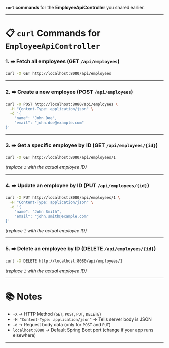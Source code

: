  **`curl` commands** for the **EmployeeApiController** you shared earlier.  

---

# 📋 `curl` Commands for `EmployeeApiController`

### 1. ➡️ Fetch all employees (GET `/api/employees`)

```bash
curl -X GET http://localhost:8080/api/employees
```

---

### 2. ➡️ Create a new employee (POST `/api/employees`)

```bash
curl -X POST http://localhost:8080/api/employees \
  -H "Content-Type: application/json" \
  -d '{
    "name": "John Doe",
    "email": "john.doe@example.com"
}'
```

---

### 3. ➡️ Get a specific employee by ID (GET `/api/employees/{id}`)

```bash
curl -X GET http://localhost:8080/api/employees/1
```
*(replace `1` with the actual employee ID)*

---

### 4. ➡️ Update an employee by ID (PUT `/api/employees/{id}`)

```bash
curl -X PUT http://localhost:8080/api/employees/1 \
  -H "Content-Type: application/json" \
  -d '{
    "name": "John Smith",
    "email": "john.smith@example.com"
}'
```
*(replace `1` with the actual employee ID)*

---

### 5. ➡️ Delete an employee by ID (DELETE `/api/employees/{id}`)

```bash
curl -X DELETE http://localhost:8080/api/employees/1
```
*(replace `1` with the actual employee ID)*

---

# 📚 Notes
- `-X` → HTTP Method (`GET`, `POST`, `PUT`, `DELETE`)
- `-H "Content-Type: application/json"` → Tells server body is JSON
- `-d` → Request body data (only for `POST` and `PUT`)
- `localhost:8080` → Default Spring Boot port (change if your app runs elsewhere)

---
